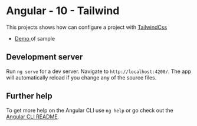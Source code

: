 # Angular - 10 - Tailwind

This projects shows how can configure a project with  [TailwindCss ](https://tailwindcss.com/)

- [Demo ](https://alejandrotapiaq.github.io/angular10-tailwind/) of sample 


## Development server

Run `ng serve` for a dev server. Navigate to `http://localhost:4200/`. The app will automatically reload if you change any of the source files.

## Further help

To get more help on the Angular CLI use `ng help` or go check out the [Angular CLI README](https://github.com/angular/angular-cli/blob/master/README.md).
